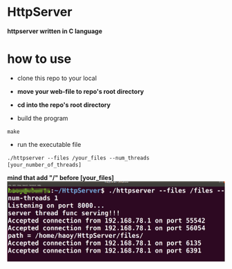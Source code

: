 # HttpServer
**httpserver written in C language** 
# how to use 
- clone this repo to your local

- **move your web-file to repo's root directory**

- **cd into the repo's root directory**

- build the program
```
make
```

- run the executable file
```
./httpserver --files /your_files --num_threads [your_number_of_threads]
``` 
**mind that add "/" before [your_files]**
![instruction](https://github.com/daisuki3/HttpServer/blob/master/instruction.png)
